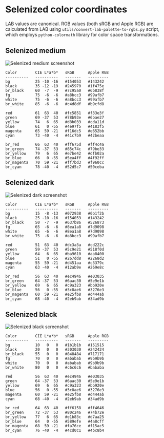 Selenized color coordinates
===========================

LAB values are canonical.  RGB values (both sRGB and Apple RGB) are calculated
from LAB using `utils/convert-lab-palette-to-rgbs.py` script, which employs
`python-colormath` library for color space transformations.


Selenized medium
----------------

![Selenized medium screenshot](http://i.imgur.com/5qpQRPe.png)

```
Color        CIE L*a*b*   sRGB      Apple RGB
----------   ----------   -------   ---------
bg           25 -10 -16   #154053   #143242
black        35 -12 -19   #245970   #1f475e
br_black     60  -7  -9   #7c95a0   #6b838f
fg           75  -6  -6   #a8bcc3   #99afb7
white        75  -6  -6   #a8bcc3   #99afb7
br_white     85  -6  -6   #c4d8df   #b9cfd8

red          61  63  40   #fc5851   #f33e3f
green        69 -37  53   #78b93e   #6bae27
yellow       74   6  65   #d8b033   #cda11d
blue         61   0 -55   #4e97f5   #4183f5
magenta      65  59 -21   #f16dc5   #e652bb
cyan         73 -40  -4   #41c7b9   #42beaa

br_red       66  63  40   #ff675d   #ff4c4a
br_green     74 -37  53   #85c74c   #79be33
br_yellow    79   6  65   #e7be42   #dfb02a
br_blue      66   0 -55   #5ea4ff   #4f92ff
br_magenta   70  59 -21   #ff7bd3   #f960cc
br_cyan      78 -40  -4   #52d5c7   #50ceba
```



Selenized dark
--------------

![Selenized dark screenshot](http://i.imgur.com/fhYxsbD.png)

```
Color        CIE L*a*b*   sRGB      Apple RGB
----------   ----------   -------   ---------
bg           15  -8 -13   #072938   #0b1f2b
black        25 -10 -16   #154053   #143242
br_black     50  -7  -9   #637b86   #526873
fg           65  -6  -6   #8ea1a8   #7d9098
white        65  -6  -6   #8ea1a8   #7d9098
br_white     75  -6  -6   #a8bcc3   #99afb7

red          51  63  40   #dc3a3a   #cd222c
green        59 -37  53   #5c9e21   #518f0d
yellow       64   6  65   #ba9610   #aa8400
blue         51   0 -55   #267dd8   #2268d2
magenta      55  59 -21   #d451aa   #c3379c
cyan         63 -40  -4   #12ab9e   #269e8c

br_red       56  63  40   #ec4946   #e03035
br_green     64 -37  53   #6aac30   #5e9e1b
br_yellow    69   6  65   #c9a323   #bb920e
br_blue      56   0 -55   #3c8ae6   #3276e3
br_magenta   60  59 -21   #e25fb8   #d444ab
br_cyan      68 -40  -4   #2eb9ab   #34ad9b
```



Selenized black
---------------

![Selenized black screenshot](http://i.imgur.com/rec8DZu.png)

```
Color        CIE L*a*b*   sRGB      Apple RGB
----------   ----------   -------   ---------
bg           10   0   0   #1b1b1b   #151515
black        20   0   0   #303030   #242424
br_black     55   0   0   #848484   #717171
fg           70   0   0   #ababab   #9b9b9b
white        70   0   0   #ababab   #9b9b9b
br_white     80   0   0   #c6c6c6   #bababa

red          56  63  40   #ec4946   #e03035
green        64 -37  53   #6aac30   #5e9e1b
yellow       69   6  65   #c9a323   #bb920e
blue         56   0 -55   #3c8ae6   #3276e3
magenta      60  59 -21   #e25fb8   #d444ab
cyan         68 -40  -4   #2eb9ab   #34ad9b

br_red       64  63  40   #ff6158   #ff4646
br_green     72 -37  53   #80c246   #74b72e
br_yellow    77   6  65   #e1b83c   #d7aa25
br_blue      64   0 -55   #589efe   #4a8cff
br_magenta   68  59 -21   #fa76ce   #f15ac5
br_cyan      76 -40  -4   #4cd0c1   #4bc8b4
```

